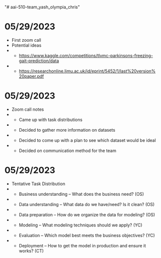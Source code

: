 "# aai-510-team_yash_olympia_chris" 

# 05/29/2023
- First zoom call
- Potential ideas
- - https://www.kaggle.com/competitions/tlvmc-parkinsons-freezing-gait-prediction/data
- - https://researchonline.ljmu.ac.uk/id/eprint/5452/1/last%20version%20paper.pdf

# 05/29/2023
- Zoom call notes
- - Came up with task distributions
- - Decided to gather more information on datasets
- - Decided to come up with a plan to see which dataset would be ideal
- - Decided on communication method for the team

# 05/29/2023
- Tentative Task Distribution
- - Business understanding – What does the business need? (OS)
- - Data understanding – What data do we have/need? Is it clean? (OS)
- - Data preparation – How do we organize the data for modeling? (OS)
- - Modeling – What modeling techniques should we apply? (YC)
- - Evaluation – Which model best meets the business objectives? (YC)
- - Deployment – How to get the model in production and ensure it works? (CT)

